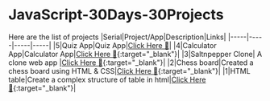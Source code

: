 # JavaScript-30Days-30Projects

Here are the list of projects
|Serial|Project/App|Description|Links|
|-----|-----|-----|-----|
|5|Quiz App|Quiz App|<a href ="https://quiz-app-idrees.netlify.app/" target="_blank">Click Here 🔗</a>|
|4|Calculator App|Calculator App|[Click Here 🔗](https://calculator-idrees.netlify.app/){:target="_blank"}|
|3|Saltnpepper Clone| A clone web app |[Click Here 🔗](https://saltnpepper-clone-idrees.netlify.app/){:target="_blank"}|
|2|Chess board|Created a chess board using HTML & CSS|[Click Here 🔗](https://chess-idrees.netlify.app/){:target="_blank"}|
|1|HTML table|Create a complex structure of table in html|[Click Here 🔗](https://html-table-idrees.netlify.app/){:target="_blank"}|
